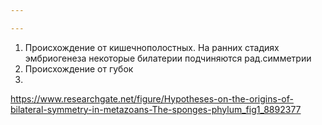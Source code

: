 ```yaml
---

---
```

1. Происхождение от кишечнополостных. На ранних стадиях эмбриогенеза некоторые билатерии подчиняются рад.симметрии
2. Происхождение от губок 
3. 

https://www.researchgate.net/figure/Hypotheses-on-the-origins-of-bilateral-symmetry-in-metazoans-The-sponges-phylum_fig1_8892377